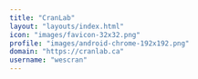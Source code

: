 ```yaml
---
title: "CranLab"
layout: "layouts/index.html"
icon: "images/favicon-32x32.png"
profile: "images/android-chrome-192x192.png"
domain: "https://cranlab.ca"
username: "wescran"
---
```

